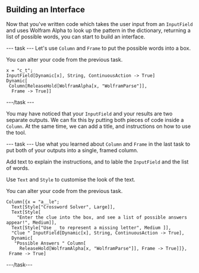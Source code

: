 ## Building an Interface

Now that you've written code which takes the user input from an `InputField` and uses Wolfram Alpha to look up the pattern in the dictionary, returning a list of possible words, you can start to build an interface.

--- task ---
Let's use `Column` and `Frame` to put the possible words into a box.

You can alter your code from the previous task.

```
x = "c_t";
InputField[Dynamic[x], String, ContinuousAction -> True]
Dynamic[
 Column[ReleaseHold[WolframAlpha[x, "WolframParse"]], 
  Frame -> True]]
```
---/task ---

You may have noticed that your `InputField` and your results are two separate outputs. We can fix this by putting both pieces of code inside a `Column`. At the same time, we can add a title, and instructions on how to use the tool.

--- task ---
Use what you learned about `Column` and `Frame` in the last task to put both of your outputs into a single, framed column.

Add text to explain the instructions, and to lable the `InputField` and the list of words.

Use `Text` and `Style` to customise the look of the text.

You can alter your code from the previous task.

```
Column[{x = "a__le";
  Text[Style["Crossword Solver", Large]],
  Text[Style[
    "Enter the clue into the box, and see a list of possible answers appear!", Medium]],
  Text[Style["Use _ to represent a missing letter", Medium ]],
  "Clue " InputField[Dynamic[x], String, ContinuousAction -> True], 
  Dynamic[
   "Possible Answers " Column[
     ReleaseHold[WolframAlpha[x, "WolframParse"]], Frame -> True]]}, 
 Frame -> True]
```
---/task---